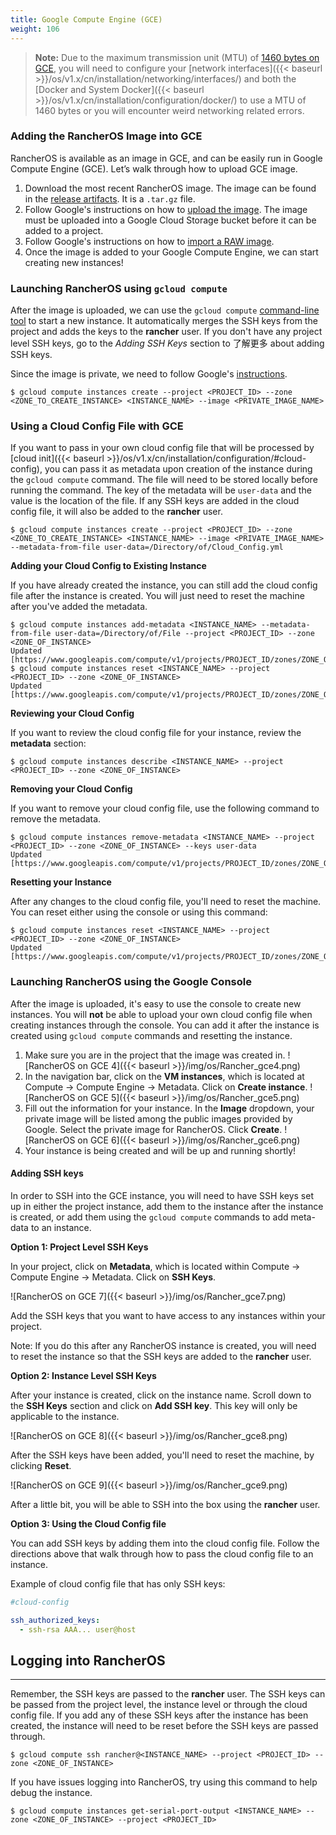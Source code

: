 ```yaml
---
title: Google Compute Engine (GCE)
weight: 106
---
```


> **Note:** Due to the maximum transmission unit (MTU) of [1460 bytes on GCE](https://cloud.google.com/compute/docs/troubleshooting#packetfragmentation), you will need to configure your [network interfaces]({{< baseurl >}}/os/v1.x/cn/installation/networking/interfaces/) and both the [Docker and System Docker]({{< baseurl >}}/os/v1.x/cn/installation/configuration/docker/) to use a MTU of 1460 bytes or you will encounter weird networking related errors.

### Adding the RancherOS Image into GCE

RancherOS is available as an image in GCE, and can be easily run in Google Compute Engine (GCE).  Let’s walk through how to upload GCE image.

1. Download the most recent RancherOS image. The image can be found in the [release artifacts](https://github.com/rancher/os/releases). It is a `.tar.gz` file.
2. Follow Google's instructions on how to [upload the image](https://cloud.google.com/compute/docs/tutorials/building-images#publishingimage). The image must be uploaded into a Google Cloud Storage bucket before it can be added to a project.
3. Follow Google's instructions on how to [import a RAW image](https://cloud.google.com/compute/docs/images/import-existing-image#use_saved_image).
4. Once the image is added to your Google Compute Engine, we can start creating new instances!

### Launching RancherOS using `gcloud compute`

After the image is uploaded, we can use the `gcloud compute` [command-line tool](https://cloud.google.com/compute/docs/gcloud-compute/) to start a new instance. It automatically merges the SSH keys from the project and adds the keys to the **rancher** user. If you don't have any project level SSH keys, go to the _Adding SSH Keys_ section to 了解更多 about adding SSH keys.

Since the image is private, we need to follow Google's [instructions](https://cloud.google.com/compute/docs/creating-custom-image#start_an_instance_from_a_custom_image).

```
$ gcloud compute instances create --project <PROJECT_ID> --zone <ZONE_TO_CREATE_INSTANCE> <INSTANCE_NAME> --image <PRIVATE_IMAGE_NAME>
```

### Using a Cloud Config File with GCE

If you want to pass in your own cloud config file that will be processed by [cloud init]({{< baseurl >}}/os/v1.x/cn/installation/configuration/#cloud-config), you can pass it as metadata upon creation of the instance during the `gcloud compute` command. The file will need to be stored locally before running the command. The key of the metadata will be `user-data` and the value is the location of the file. If any SSH keys are added in the cloud config file, it will also be added to the **rancher** user.

```
$ gcloud compute instances create --project <PROJECT_ID> --zone <ZONE_TO_CREATE_INSTANCE> <INSTANCE_NAME> --image <PRIVATE_IMAGE_NAME> --metadata-from-file user-data=/Directory/of/Cloud_Config.yml
```

**Adding your Cloud Config to Existing Instance**

If you have already created the instance, you can still add the cloud config file after the instance is created. You will just need to reset the machine after you've added the metadata.

```
$ gcloud compute instances add-metadata <INSTANCE_NAME> --metadata-from-file user-data=/Directory/of/File --project <PROJECT_ID> --zone <ZONE_OF_INSTANCE>
Updated [https://www.googleapis.com/compute/v1/projects/PROJECT_ID/zones/ZONE_OF_INSTANCE/instances/INSTANCE_NAME].
$ gcloud compute instances reset <INSTANCE_NAME> --project <PROJECT_ID> --zone <ZONE_OF_INSTANCE>
Updated [https://www.googleapis.com/compute/v1/projects/PROJECT_ID/zones/ZONE_OF_INSTANCE/instances/INSTANCE_NAME].
```

**Reviewing your Cloud Config**

If you want to review the cloud config file for your instance, review the **metadata** section:

```
$ gcloud compute instances describe <INSTANCE_NAME> --project <PROJECT_ID> --zone <ZONE_OF_INSTANCE>
```

**Removing your Cloud Config**

If you want to remove your cloud config file, use the following command to remove the metadata.

```
$ gcloud compute instances remove-metadata <INSTANCE_NAME> --project <PROJECT_ID> --zone <ZONE_OF_INSTANCE> --keys user-data
Updated [https://www.googleapis.com/compute/v1/projects/PROJECT_ID/zones/ZONE_OF_INSTANCE/instances/INSTANCE_NAME].
```

**Resetting your Instance**

After any changes to the cloud config file, you'll need to reset the machine. You can reset either using the console or using this command:

```
$ gcloud compute instances reset <INSTANCE_NAME> --project <PROJECT_ID> --zone <ZONE_OF_INSTANCE>
Updated [https://www.googleapis.com/compute/v1/projects/PROJECT_ID/zones/ZONE_OF_INSTANCE/instances/INSTANCE_NAME].
```

### Launching RancherOS using the Google Console

After the image is uploaded, it's easy to use the console to create new instances. You will **not** be able to upload your own cloud config file when creating instances through the console. You can add it after the instance is created using `gcloud compute` commands and resetting the instance.

1. Make sure you are in the project that the image was created in.
    ![RancherOS on GCE 4]({{< baseurl >}}/img/os/Rancher_gce4.png)
2. In the navigation bar, click on the **VM instances**, which is located at Compute -> Compute Engine -> Metadata.  Click on **Create instance**.
    ![RancherOS on GCE 5]({{< baseurl >}}/img/os/Rancher_gce5.png)
2.  Fill out the information for your instance. In the **Image** dropdown, your private image will be listed among the public images provided by Google. Select the private image for RancherOS. Click **Create**.
    ![RancherOS on GCE 6]({{< baseurl >}}/img/os/Rancher_gce6.png)
3. Your instance is being created and will be up and running shortly!

#### Adding SSH keys

In order to SSH into the GCE instance, you will need to have SSH keys set up in either the project instance, add them to the instance after the instance is created, or add them using the `gcloud compute` commands to add meta-data to an instance.

**Option 1: Project Level SSH Keys**

In your project, click on **Metadata**, which is located within Compute -> Compute Engine -> Metadata. Click on **SSH Keys**.

![RancherOS on GCE 7]({{< baseurl >}}/img/os/Rancher_gce7.png)

Add the SSH keys that you want to have access to any instances within your project.

Note: If you do this after any RancherOS instance is created, you will need to reset the instance so that the SSH keys are added to the **rancher** user.

**Option 2: Instance Level SSH Keys**

After your instance is created, click on the instance name. Scroll down to the **SSH Keys** section and click on **Add SSH key**. This key will only be applicable to the instance.

![RancherOS on GCE 8]({{< baseurl >}}/img/os/Rancher_gce8.png)

After the SSH keys have been added, you'll need to reset the machine, by clicking **Reset**.

![RancherOS on GCE 9]({{< baseurl >}}/img/os/Rancher_gce9.png)

After a little bit, you will be able to SSH into the box using the **rancher** user.

**Option 3: Using the Cloud Config file**

You can add SSH keys by adding them into the cloud config file. Follow the directions above that walk through how to pass the cloud config file to an instance.

Example of cloud config file that has only SSH keys:

```yaml
#cloud-config

ssh_authorized_keys:
  - ssh-rsa AAA... user@host
```

## Logging into RancherOS
----

Remember, the SSH keys are passed to the **rancher** user. The SSH keys can be passed from the project level, the instance level or through the cloud config file. If you add any of these SSH keys after the instance has been created, the instance will need to be reset before the SSH keys are passed through.

```
$ gcloud compute ssh rancher@<INSTANCE_NAME> --project <PROJECT_ID> --zone <ZONE_OF_INSTANCE>
```

If you have issues logging into RancherOS, try using this command to help debug the instance.

```
$ gcloud compute instances get-serial-port-output <INSTANCE_NAME> --zone <ZONE_OF_INSTANCE> --project <PROJECT_ID>
```
